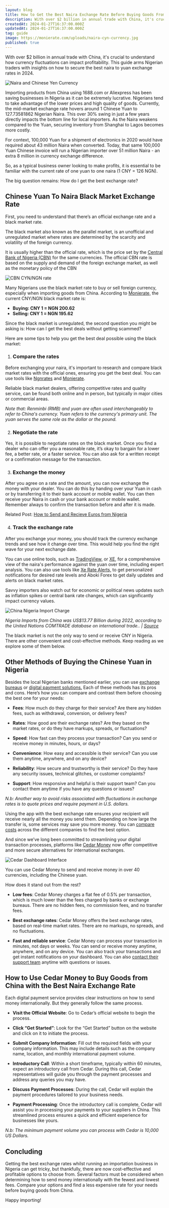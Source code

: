 ```yaml
---
layout: blog
title: How to Get the Best Naira Exchange Rate Before Buying Goods From China
description: With over $2 billion in annual trade with China, it's crucial to understand how currency fluctuations can impact profitability. This guide arms Nigerian traders with insights on how to secure the best naira to yuan exchange rates in 2024.
createdAt: 2024-01-27T16:37:00.000Z
updatedAt: 2024-01-27T16:37:00.000Z
tag: guide
image: https://monierate.com/uploads/naira-cyn-currency.jpg
published: true
---
```

With over $2 billion in annual trade with China, it's crucial to understand how currency fluctuations can impact profitability. This guide arms Nigerian traders with insights on how to secure the best naira to yuan exchange rates in 2024.

![Naira and Chinese Yen Currency](https://monierate.com/uploads/naira-cyn-currency.jpg)

Importing products from China using 1688.com or Aliexpress has been saving businesses in Nigeria as it can be extremely lucrative. Nigerians tend to take advantage of the lower prices and high quality of goods. Currently, the mid-market exchange rate hovers around 1 Chinese Yuan to 127.73581862 Nigerian Naira. This over 30% swing in just a few years directly impacts the bottom line for local importers. As the Naira weakens compared to the Yuan, securing inventory from Shanghai to Lagos becomes more costly.

For context, 100,000 Yuan for a shipment of electronics in 2020 would have required about 43 million Naira when converted. Today, that same 100,000 Yuan Chinese invoice will run a Nigerian importer over 51 million Naira - an extra 8 million in currency exchange difference.

So, as a typical business owner looking to make profits, it is essential to be familiar with the current rate of one yuan to one naira (1 CNY = 126 NGN).

The big question remains: How do I get the best exchange rate?

## Chinese Yuan To Naira Black Market Exchange Rate
First, you need to understand that there’s an official exchange rate and a black market rate.

The black market also known as the parallel market, is an unofficial and unregulated market where rates are determined by the scarcity and volatility of the foreign currency.

  

It is usually higher than the official rate, which is the price set by the [Central Bank of Nigeria (CBN)](https://www.cbn.gov.ng/rates/ExchRateByCurrency.asp) for the same currencies. The official CBN rate is based on the supply and demand of the foreign exchange market, as well as the monetary policy of the CBN
  
![CBN CYN/NGN rate](https://monierate.com/uploads/ngn-cyn-cbn.png)

Many Nigerians use the black market rate to buy or sell foreign currency, especially when importing goods from China. According to [Monierate,](https://monierate.com/ng/compare/currencies/best-cny-exchange-rates) the current CNY/NGN black market rate is:

 - **Buying: CNY 1 = NGN 200.62** 
 - **Selling: CNY 1 = NGN 195.62**

Since the black market is unregulated, the second question you might be asking is: How can I get the best deals without getting scammed?

Here are some tips to help you get the best deal possible using the black market:

1.  ### Compare the rates
Before exchanging your naira, it's important to research and compare black market rates with the official ones, ensuring you get the best deal. You can use tools like [Ngnrates](https://www.ngnrates.com/exchange-rates/chinese-yuan-renminbi-to-naira) and [Monierate](https://monierate.com/).

Reliable black market dealers, offering competitive rates and quality service, can be found both online and in person, but typically in major cities or commercial areas.

*Note that: Renminbi (RMB) and yuan are often used interchangeably to refer to China's currency. Yuan refers to the currency's primary unit. The yuan serves the same role as the dollar or the pound.*
  
2.  ### Negotiate the rate
Yes, it is possible to negotiate rates on the black market. Once you find a dealer who can offer you a reasonable rate, it’s okay to bargain for a lower fee, a better rate, or a faster service. You can also ask for a written receipt or a confirmation message for the transaction.

3.  ### Exchange the money
After you agree on a rate and the amount, you can now exchange the money with your dealer. You can do this by handing over your Yuan in cash or by transferring it to their bank account or mobile wallet. You can then receive your Naira in cash or your bank account or mobile wallet. Remember always to confirm the transaction before and after it is made.

Related Post: [How to Send and Recieve Euros from Nigeria](https://monierate.com/blog/how-to-send-recieve-euro-from-nigeria-using-mobile-apps)

4.  ### Track the exchange rate
After you exchange your money, you should track the currency exchange trends and see how it change over time. This would help you find the right wave for your next exchange date.

You can use online tools, such as [TradingView,](https://www.tradingview.com/) or [XE](https://www.xe.com/currencyconverter/convert/?Amount=1&From=NGN&To=CNY)[,](https://coinmarketcap.com/) for a comprehensive view of the naira's performance against the yuan over time, including expert analysis. You can also use tools like [Xe Rate Alerts,](https://www.xe.com/ratealerts/) to get personalized notifications for desired rate levels and Aboki Forex to get daily updates and alerts on black market rates.

  

Savvy importers also watch out for economic or political news updates such as inflation spikes or central bank rate changes, which can significantly impact currency values.

  

![China Nigeria Import Charge](https://monierate.com/uploads/china-nigeria-imports-chart.png)

*Nigeria Imports from China was US$13.77 Billion during 2022, according to the United Nations COMTRADE database on international trade.. | [Source](https://tradingeconomics.com/china/imports-from-nigeria)*

The black market is not the only way to send or receive CNY in Nigeria. There are other convenient and cost-effective methods. Keep reading as we explore some of them below.

## Other Methods of Buying the Chinese Yuan in Nigeria

Besides the local Nigerian banks mentioned earlier, you can use [exchange bureaus](https://www.westernunion.com/ng/en/send-money.html) or [digital payment solutions.](https://www.worldremit.com/en-gb) Each of these methods has its pros and cons. Here’s how you can compare and contrast them before choosing the best one for your needs:

-   **Fees**: How much do they charge for their service? Are there any hidden fees, such as withdrawal, conversion, or delivery fees?
    
-   **Rates**: How good are their exchange rates? Are they based on the market rates, or do they have markups, spreads, or fluctuations?
    
-   **Speed**: How fast can they process your transaction? Can you send or receive money in minutes, hours, or days?
    
-   **Convenience**: How easy and accessible is their service? Can you use them anytime, anywhere, and on any device?
    
-   **Reliability**: How secure and trustworthy is their service? Do they have any security issues, technical glitches, or customer complaints?
    
-   **Support**: How responsive and helpful is their support team? Can you contact them anytime if you have any questions or issues?

*N.b: Another way to avoid risks associated with fluctuations in exchange rates is to quote prices and require payment in U.S. dollars.*

Using the app with the best exchange rate ensures your recipient will receive nearly all the money you send them. Depending on how large the transfer is, some services may save you more money. You can [compare costs](https://www.monito.com/) across the different companies to find the best option.

And since we’ve long been committed to streamlining your digital transaction processes, platforms like [Cedar Money](https://www.cedar.money/) now offer competitive and more secure alternatives for international exchanges.
  
![Cedar Dashboard Interface](https://monierate.com/uploads/cedar-ui-display.jpg)  

You can use Cedar Money to send and receive money in over 40 currencies, including the Chinese yuan.

How does it stand out from the rest?

-   **Low fees**: Cedar Money charges a flat fee of 0.5% per transaction, which is much lower than the fees charged by banks or exchange bureaus. There are no hidden fees, no commission fees, and no transfer fees.
    
-   **Best exchange rates**: Cedar Money offers the best exchange rates, based on real-time market rates. There are no markups, no spreads, and no fluctuations.
    
-   **Fast and reliable service**: Cedar Money can process your transaction in minutes, not days or weeks. You can send or receive money anytime, anywhere, and on any device. You can also track your transactions and get instant notifications on your dashboard. You can also [contact their support team](https://www.cedar.money/contact-form) anytime with questions or issues.
    

## How to Use Cedar Money to Buy Goods from China with the Best Naira Exchange Rate
Each digital payment service provides clear instructions on how to send money internationally. But they generally follow the same process.

-   **Visit the Official Website**: Go to Cedar’s official website to begin the process.
    
-   **Click “Get Started”**: Look for the “Get Started” button on the website and click on it to initiate the process.
    
-   **Submit Company Information**: Fill out the required fields with your company information. This may include details such as the company name, location, and monthly international payment volume.
    
-   **Introductory Call**: Within a short timeframe, typically within 60 minutes, expect an introductory call from Cedar. During this call, Cedar representatives will guide you through the payment processes and address any queries you may have.
    
-   **Discuss Payment Processes**: During the call, Cedar will explain the payment procedures tailored to your business needs.
    
-   **Payment Processing**: Once the introductory call is complete, Cedar will assist you in processing your payments to your suppliers in China. This streamlined process ensures a quick and efficient experience for businesses like yours.

*N.b: The minimum payment volume you can process with Cedar is 10,000 US Dollars.*

## Concluding
Getting the best exchange rates whilst running an importation business in Nigeria can get tricky, but thankfully, there are now cost-effective and profitable options to choose from. Several factors must be considered when determining how to send money internationally with the fewest and lowest fees. Compare your options and find a less expensive rate for your needs before buying goods from China.
 
Happy importing!
